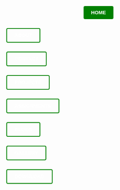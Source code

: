 <p align="center">
  <a href="#"><button style="background-color: green; color: white; border: none; border-radius: 4px; padding: 10px 20px; margin: 5px; font-weight: bold; text-transform: uppercase; cursor: pointer;">HOME</button></a>

  <a href="#"><button style="background-color: transparent; color: white; border: 2px solid green; border-radius: 4px; padding: 10px 20px; margin: 5px; text-transform: uppercase; font-weight: bold; cursor: pointer;">ABOUT</button></a>

  <a href="#"><button style="background-color: transparent; color: white; border: 2px solid green; border-radius: 4px; padding: 10px 20px; margin: 5px; text-transform: uppercase; font-weight: bold; cursor: pointer;">CONTACT</button></a>

  <a href="#"><button style="background-color: transparent; color: white; border: 2px solid green; border-radius: 4px; padding: 10px 20px; margin: 5px; text-transform: uppercase; font-weight: bold; cursor: pointer;">PROJECTS</button></a>

  <a href="#"><button style="background-color: transparent; color: white; border: 2px solid green; border-radius: 4px; padding: 10px 20px; margin: 5px; text-transform: uppercase; font-weight: bold; cursor: pointer;">ASSIGNMENTS</button></a>

  <a href="#"><button style="background-color: transparent; color: white; border: 2px solid green; border-radius: 4px; padding: 10px 20px; margin: 5px; text-transform: uppercase; font-weight: bold; cursor: pointer;">BLOGS</button></a>

  <a href="#"><button style="background-color: transparent; color: white; border: 2px solid green; border-radius: 4px; padding: 10px 20px; margin: 5px; text-transform: uppercase; font-weight: bold; cursor: pointer;">GALLERY</button></a>

  <a href="#"><button style="background-color: transparent; color: white; border: 2px solid green; border-radius: 4px; padding: 10px 20px; margin: 5px; text-transform: uppercase; font-weight: bold; cursor: pointer;">DOWNLOAD</button></a>
</p>
